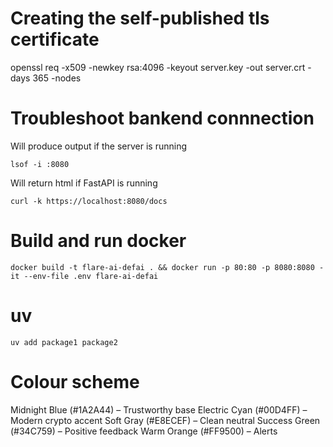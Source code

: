 # Creating the self-published tls certificate
openssl req -x509 -newkey rsa:4096 -keyout server.key -out server.crt -days 365 -nodes

# Troubleshoot bankend connnection
Will produce output if the server is running
```
lsof -i :8080 
```

Will return html if FastAPI is running
```
curl -k https://localhost:8080/docs
```

# Build and run docker
```
docker build -t flare-ai-defai . && docker run -p 80:80 -p 8080:8080 -it --env-file .env flare-ai-defai
```

# uv
```
uv add package1 package2
```

# Colour scheme
Midnight Blue (#1A2A44) – Trustworthy base
Electric Cyan (#00D4FF) – Modern crypto accent
Soft Gray (#E8ECEF) – Clean neutral
Success Green (#34C759) – Positive feedback
Warm Orange (#FF9500) – Alerts


